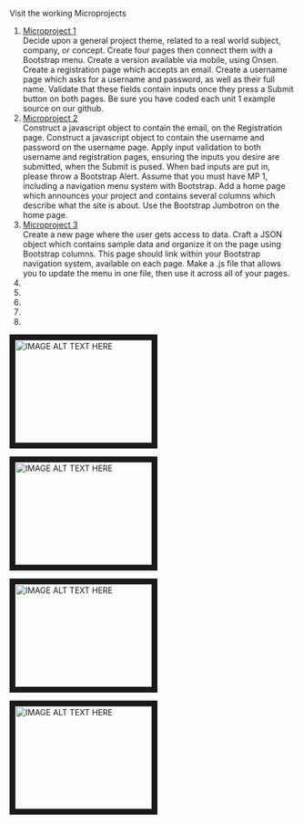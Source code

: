 Visit the working Microprojects
1. [Microproject 1](https://natrivera.github.io/311/micro1/) 
  <br>Decide upon a general project theme, related to a real world subject, company, or concept. 
  Create four pages then connect them with a Bootstrap menu. Create a version available via 
  mobile, using Onsen. Create a registration page which accepts an email. Create a username
  page which asks for a username and password, as well as their full name. Validate that these 
  fields contain inputs once they press a Submit button on both pages. Be sure you have coded 
  each unit 1 example source on our github. 
2. [Microproject 2](https://natrivera.github.io/311/micro2/)
   <br>Construct a javascript object to contain the email, on the Registration page. Construct a 
javascript object to contain the username and password on the username page. Apply input 
validation to both username and registration pages, ensuring the inputs you desire are 
submitted, when the Submit is pused. When bad inputs are put in, please throw a Bootstrap 
Alert. Assume that you must have MP 1, including a navigation menu system with Bootstrap. 
Add a home page which announces your project and contains several columns which describe 
what the site is about. Use the Bootstrap Jumbotron on the home page. 
3. [Microproject 3](https://natrivera.github.io/311/micro3/)
   <br>Create a new page where the user gets access to data. Craft a JSON object which contains 
sample data and organize it on the page using Bootstrap columns. This page should link within 
your Bootstrap navigation system, available on each page. Make a .js file that allows you to 
update the menu in one file, then use it across all of your pages. 
4.
5.
6.
7.
8.


<a href="http://www.youtube.com/watch?feature=player_embedded&v=iQufN1iZ5As
" target="_blank"><img src="http://img.youtube.com/vi/iQufN1iZ5As/0.jpg" 
alt="IMAGE ALT TEXT HERE" width="240" height="180" border="10" /></a>

<a href="http://www.youtube.com/watch?feature=player_embedded&v=iQufN1iZ5As
" target="_blank"><img src="http://img.youtube.com/vi/iQufN1iZ5As/0.jpg" 
alt="IMAGE ALT TEXT HERE" width="240" height="180" border="10" /></a>

<a href="http://www.youtube.com/watch?feature=player_embedded&v=iQufN1iZ5As
" target="_blank"><img src="http://img.youtube.com/vi/iQufN1iZ5As/0.jpg" 
alt="IMAGE ALT TEXT HERE" width="240" height="180" border="10" /></a>

<a href="http://www.youtube.com/watch?feature=player_embedded&v=iQufN1iZ5As
" target="_blank"><img src="http://img.youtube.com/vi/iQufN1iZ5As/0.jpg" 
alt="IMAGE ALT TEXT HERE" width="240" height="180" border="10" /></a>
